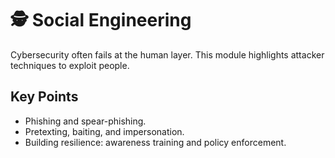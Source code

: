 # 🕵️ Social Engineering

Cybersecurity often fails at the human layer. This module highlights attacker techniques to exploit people.

## Key Points
- Phishing and spear-phishing.  
- Pretexting, baiting, and impersonation.  
- Building resilience: awareness training and policy enforcement.  
